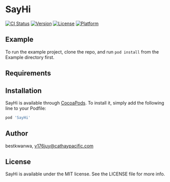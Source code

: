 # SayHi

[![CI Status](https://img.shields.io/travis/bestkwanwa/SayHi.svg?style=flat)](https://travis-ci.org/bestkwanwa/SayHi)
[![Version](https://img.shields.io/cocoapods/v/SayHi.svg?style=flat)](https://cocoapods.org/pods/SayHi)
[![License](https://img.shields.io/cocoapods/l/SayHi.svg?style=flat)](https://cocoapods.org/pods/SayHi)
[![Platform](https://img.shields.io/cocoapods/p/SayHi.svg?style=flat)](https://cocoapods.org/pods/SayHi)

## Example

To run the example project, clone the repo, and run `pod install` from the Example directory first.

## Requirements

## Installation

SayHi is available through [CocoaPods](https://cocoapods.org). To install
it, simply add the following line to your Podfile:

```ruby
pod 'SayHi'
```

## Author

bestkwanwa, v176juy@cathaypacific.com

## License

SayHi is available under the MIT license. See the LICENSE file for more info.
